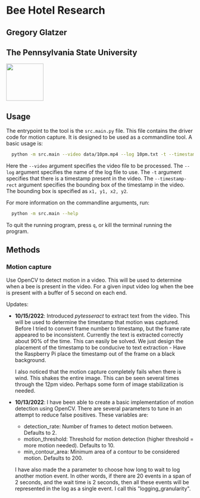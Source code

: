 # Bee Hotel Research

## Gregory Glatzer

## The Pennsylvania State University

<img src="https://media2.giphy.com/media/U6YxrKZ84AfppW48r4/giphy.gif" width="100" height="100">

## Usage

The entrypoint to the tool is the `src.main.py` file. This file contains the driver code for motion capture. It is designed to be used as
a commandline tool. A basic usage is:

```bash
  python -m src.main --video data/10pm.mp4 --log 10pm.txt -t --timestamp-rect 210, 20, 510, 50
```

Here the `--video` argument specifies the video file to be processed.
The `--log` argument specifies the name of the log file to use.
The `-t` argument specifies that there is a timestamp present in the video.
The `--timestamp-rect` argument specifies the bounding box of the timestamp in the video. The bounding box is specified as `x1, y1, x2, y2`.

For more information on the commandline arguments, run:

```bash
  python -m src.main --help
```

To quit the running program, press `q`, or kill the terminal running the program.

## Methods

### Motion capture

Use OpenCV to detect motion in a video. This will be used to determine when a bee is present in the video. For a given input video log when the bee is present with a buffer of 5 second on each end.

Updates:

-   **10/15/2022**: Introduced _pytesseract_ to extract text from the video. This will be used to determine the timestamp that motion was captured. Before I tried to convert frame number to timestamp, but the frame rate appeared to be inconsistent. Currently the text is extracted correctly about 90% of the time. This can easily be solved. We just design the placement of the timestamp to be conducive to text extraction - Have the Raspberry Pi place the timestamp out of the frame on a black background.

    I also noticed that the motion capture completely fails when there is wind. This shakes the entire image. This can be seen several times through the 12pm video. Perhaps some form of image stabilization is needed.

-   **10/13/2022**: I have been able to create a basic implementation of motion detection using OpenCV. There are several parameters to tune in an attempt to reduce false positives. These variables are:

    -   detection_rate: Number of frames to detect motion between. Defaults to 2.
    -   motion_threshold: Threshold for motion detection (higher threshold = more motion needed). Defaults to 10.
    -   min_contour_area: Minimum area of a contour to be considered motion. Defaults to 200.

    I have also made the a parameter to choose how long to wait to log another motion event. In other words, if there are 20 events in a span of 2 seconds, and the wait time is 2 seconds, then all these events will be represented in the log as a single event. I call this "logging_granularity".
